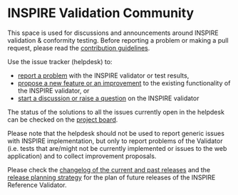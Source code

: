 # INSPIRE Validation Community
This space is used for discussions and announcements around INSPIRE validation & conformity testing. Before reporting a problem or making a pull request, please read the [contribution guidelines](contribution_guidelines.md).

Use the issue tracker (helpdesk) to:
- [report a problem](https://github.com/inspire-eu-validation/community/issues/new?template=problem.md) with the INSPIRE validator or test results,
- [propose a new feature or an improvement](https://github.com/inspire-eu-validation/community/issues/new?template=improvement-proposal.md) to the existing functionality of the INSPIRE validator, or
- [start a discussion or raise a question](https://github.com/inspire-eu-validation/community/issues/new?template=discussion.md)  on the INSPIRE validator

The status of the solutions to all the issues currently open in the helpdesk can be checked on the [project board](https://github.com/inspire-eu-validation/community/projects/1).

Please note that the helpdesk should not be used to report generic issues with INSPIRE implementation, but only to report problems of the Validator (i.e. tests that are/might not be currently implemented or issues to the web application) and to collect improvement proposals.

Please check the [changelog of the current and past releases](https://github.com/inspire-eu-validation/community/releases) and the [release planning strategy](https://github.com/inspire-eu-validation/community/tree/master/release%20strategy) for the plan of future releases of the INSPIRE Reference Validator.
